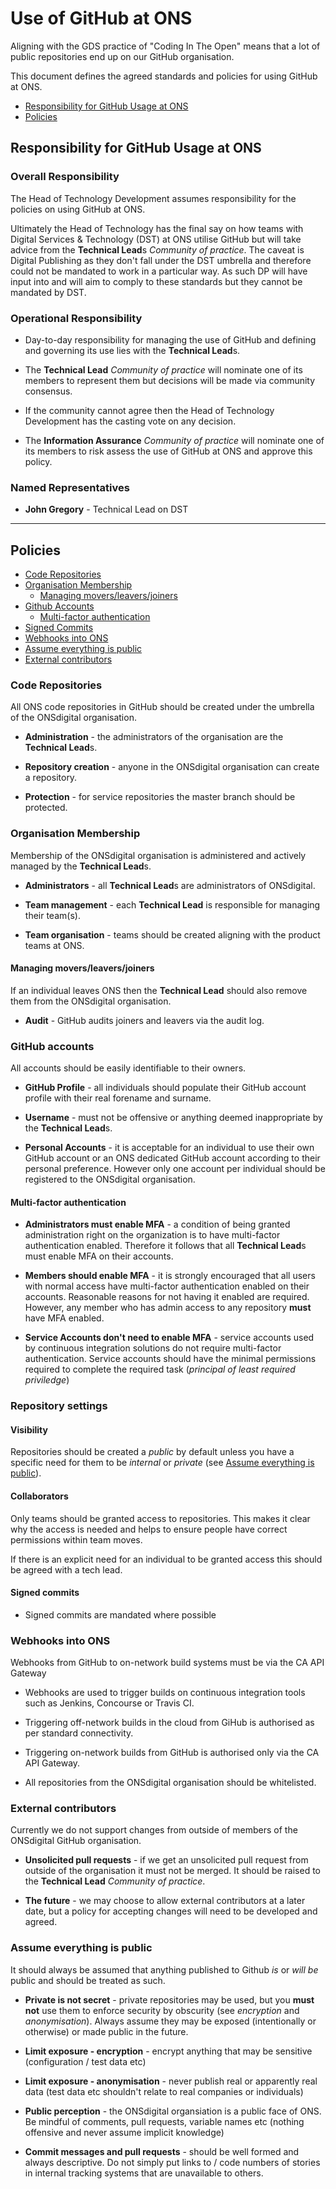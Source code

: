 
# Use of GitHub at ONS

Aligning with the GDS practice of "Coding In The Open" means that a lot of public repositories end up on our GitHub organisation.

This document defines the agreed standards and policies for using GitHub at ONS.

- [Responsibility for GitHub Usage at ONS](#responsibility-for-github-usage-at-ons)
- [Policies](#policies)

## Responsibility for GitHub Usage at ONS

### Overall Responsibility

The Head of Technology Development assumes responsibility for the policies on using GitHub at ONS.

Ultimately the Head of Technology has the final say on how teams with Digital Services & Technology (DST) at ONS utilise GitHub but will take advice from the **Technical Lead**s _Community of practice_. The caveat is Digital Publishing as they don't fall under the DST umbrella and therefore could not be mandated to work in a particular way. As such DP will have input into and will aim to comply to these standards but they cannot be mandated by DST.

### Operational Responsibility

- Day-to-day responsibility for managing the use of GitHub and defining and governing its use lies with the **Technical Lead**s.

- The **Technical Lead** _Community of practice_ will nominate one of its members to represent them but decisions will be made via community consensus.

- If the community cannot agree then the Head of Technology Development has the casting vote on any decision.

- The **Information Assurance** _Community of practice_ will nominate one of its members to risk assess the use of GitHub at ONS and approve this policy.

### Named Representatives

- **John Gregory** - Technical Lead on DST

---

## Policies

- [Code Repositories](#code-repositories)
- [Organisation Membership](#organisation-membership)
  - [Managing movers/leavers/joiners](#managing-moversleaversjoiners)
- [Github Accounts](#github-accounts)
  - [Multi-factor authentication](#multi-factor-authentication)
- [Signed Commits](#signed-commits)
- [Webhooks into ONS](#webhooks-into-ons)
- [Assume everything is public](#assume-everything-is-public)
- [External contributors](#external-contributors)

### Code Repositories

All ONS code repositories in GitHub should be created under the umbrella of the ONSdigital organisation.

- **Administration** - the administrators of the organisation are the **Technical Lead**s.

- **Repository creation** - anyone in the ONSdigital organisation can create a repository.

- **Protection** - for service repositories the master branch should be protected.

### Organisation Membership

Membership of the ONSdigital organisation is administered and actively managed by the **Technical Lead**s.

- **Administrators** - all **Technical Lead**s are administrators of ONSdigital.

- **Team management** - each **Technical Lead** is responsible for managing their team(s).

- **Team organisation** - teams should be created aligning with the product teams at ONS.

#### Managing movers/leavers/joiners

If an individual leaves ONS then the **Technical Lead** should also remove them from the ONSdigital organisation.

- **Audit** - GitHub audits joiners and leavers via the audit log.

### GitHub accounts

All accounts should be easily identifiable to their owners.

- **GitHub Profile** - all individuals should populate their GitHub account profile with their real forename and surname.

- **Username** - must not be offensive or anything deemed inappropriate by the **Technical Lead**s.

- **Personal Accounts** - it is acceptable for an individual to use their own GitHub account or an ONS dedicated GitHub account according to their personal preference. However only one account per individual should be registered to the ONSdigital organisation.

#### Multi-factor authentication

- **Administrators must enable MFA** - a condition of being granted administration right on the organization is to have multi-factor authentication enabled. Therefore it follows that all **Technical Lead**s must enable MFA on their accounts.

- **Members should enable MFA** -  it is strongly encouraged that all users with normal access have multi-factor authentication enabled on their accounts. Reasonable reasons for not having it enabled are required. However, any member who has admin access to any repository **must** have MFA enabled.

- **Service Accounts don't need to enable MFA** - service accounts used by continuous integration solutions do not require multi-factor authentication. Service accounts should have the minimal permissions required to complete the required task (_principal of least required priviledge_)


### Repository settings

#### Visibility

Repositories should be created a _public_ by default unless you have a specific need for them to be _internal_ or _private_ (see [Assume everything is public](#assume-everything-is-public)).

#### Collaborators

Only teams should be granted access to repositories. This makes it clear why the access is needed and helps to ensure people have correct permissions within team moves.

If there is an explicit need for an individual to be granted access this should be agreed with a tech lead.

#### Signed commits

- Signed commits are mandated where possible

### Webhooks into ONS

Webhooks from GitHub to on-network build systems must be via the CA API Gateway

- Webhooks are used to trigger builds on continuous integration tools such as Jenkins, Concourse or Travis CI.

- Triggering off-network builds in the cloud from GiHub is authorised as per standard connectivity.

- Triggering on-network builds from GitHub is authorised only via the CA API Gateway.

- All repositories from the ONSdigital organisation should be whitelisted.

### External contributors

Currently we do not support changes from outside of members of the ONSdigital GitHub organisation.

- **Unsolicited pull requests** - if we get an unsolicited pull request from outside of the organisation it must not be merged. It should be raised to the **Technical Lead** _Community of practice_.

- **The future** - we may choose to allow external contributors at a later date, but a policy for accepting changes will need to be developed and agreed.

### Assume everything is public

It should always be assumed that anything published to Github _is_ or _will be_ public and should be treated as such.

- **Private is not secret** - private repositories may be used, but you **must not** use them to enforce security by obscurity (see _encryption_ and _anonymisation_). Always assume they may be exposed (intentionally or otherwise) or made public in the future.

- **Limit exposure - encryption** - encrypt anything that may be sensitive (configuration / test data etc)

- **Limit exposure - anonymisation** - never publish real or apparently real data (test data etc shouldn't relate to real companies or individuals)

- **Public perception** - the ONSdigital organsiation is a public face of ONS. Be mindful of comments, pull requests, variable names etc (nothing offensive and never assume implicit knowledge)

- **Commit messages and pull requests** - should be well formed and always descriptive. Do not simply put links to / code numbers of stories in internal tracking systems that are unavailable to others.
